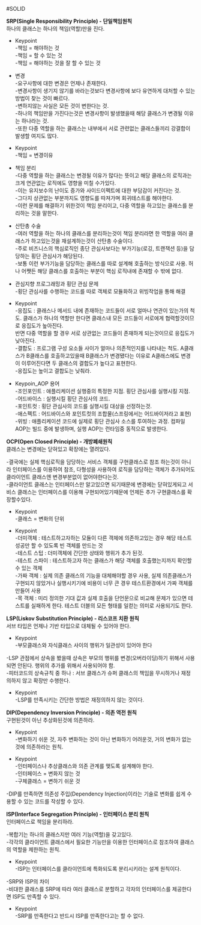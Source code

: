 #SOLID

**SRP(Single Responsibility Principle) - 단일책임원칙**  
하나의 클래스는 하나의 책임(역할)만을 진다.  

* Keypoint  
-책임 = 해야하는 것  
-책임 = 할 수 있는 것  
-책임 = 해야하는 것을 잘 할 수 있는 것  

* 변경  
-요구사항에 대한 변경은 언제나 존재한다.  
-변경사항이 생기지 않기를 바라는것보다 변경사항에 보다 유연하게 대처할 수 있는 방법이 찾는 것이 빠르다.  
-변하지않는 사실은 모든 것이 변한다는 것.  
-하나의 책임만을 가진다는것은 변경사항이 발생했을때 해당 클래스가 변경될 이유는 하나라는 것.  
-또한 다중 역할을 하는 클래스는 내부에서 서로 관련없는 클래스들끼리 강결합이 발생할 여지도 많다.  

* Keypoint  
-책임 = 변경이유  

* 책임 분리  
-다중 역할을 하는 클래스는 변경될 이유가 많다는 뜻이고 해당 클래스의 로직과는 크게 연관없는 로직에도 영향을 미칠 수가있다.  
-이는 유지보수의 난이도 증가와 사이드이펙트에 대한 부담감이 커진다는 것.  
-그다지 상관없는 부분까지도 영향도를 따져가며 회귀테스트를 해야한다.  
-이런 문제를 해결하기 위한것이 책임 분리이고, 다중 역할을 하고있는 클래스를 분리하는 것을 말한다.  

* 산탄총 수술  
-여러 역할을 하는 하나의 클래스를 분리하는것이 책임 분리라면 한 역할을 여러 클래스가 하고있는것을 재설계하는것이 산탄총 수술이다.  
-주로 비즈니스의 핵심로직인 종단 관심사보다는 부가기능(로깅, 트랜잭션 등)을 담당하는 횡단 관심사가 해당된다.  
-보통 이런 부가기능을 담당하는 클래스를 따로 설계해 호출하는 방식으로 사용. 허나 어쨋든 해당 클래스를 호출하는 부분이 핵심 로직내에 존재할 수 밖에 없다.  

* 관심지향 프로그래밍과 횡단 관심 문제  
-횡단 관심사를 수행하는 코드를 따로 객체로 모듈화하고 위빙작업을 통해 해결

* Keypoint  
-응집도 : 클래스나 메서드 내에 존재하는 코드들이 서로 얼마나 연관이 있는가의 척도. 클래스가 하나의 역할만 한다면 클래스내 모든 코드들이 서로에게 협력할것이므로 응집도가 높아진다.  
반면 다중 역할을 할 경우 서로 상관없는 코드들이 존재하게 되는것이므로 응집도가 낮아진다.  
-결합도 : 프로그램 구성 요소들 사이가 얼마나 의존적인지를 나타내는 척도. A클래스가 B클래스를 호출하고있을때 B클래스가 변경됐다는 이유로 A클래스에도 변경이 이루어진다면 두 클래스의 결합도가 높다고 표현한다.  
-응집도는 높이고 결합도는 낮춰라.  

* Keypoin_AOP 용어  
-조인포인트 : 애플리케이션 실행중의 특정한 지점. 횡단 관심사를 실행시킬 지점.  
-어드바이스 : 실행시킬 횡단 관심사의 코드.  
-포인트컷 : 횡단 관심사의 코드를 실행시킬 대상을 선정하는것.  
-애스펙트 : 어드바이스와 포인트컷의 조합물(스프링에서는 어드바이저라고 표현)  
-위빙 : 애플리케이션 코드에 실제로 횡단 관심사 소스를 투여하는 과정. 컴파일 AOP는 빌드 중에 발생하며, 실행 AOP는 런타임중 동적으로 발생한다.  

**OCP(Open Closed Principle) - 개방폐쇄원칙**  
클래스는 변경에는 닫혀있고 확장에는 열려있다.  

-결국에는 실제 핵심로직을 담당하는 서비스 객체를 구현클래스로 참조 하는것이 아니라 인터페이스를 이용하여 참조, 다형성을 사용하여 로직을 담당하는 객체가 추가되어도 클라이언트 클래스엔 변경부분없이 없어야한다는것.  
-클라이언트 클래스는 인터페이스만 알고있으면 되기때문에 변경에는 닫혀있게되고 서비스 클래스는 인터페이스를 이용해 구현되어있기때문에 언제든 추가 구현클래스를 확장할수있다.  

* Keypoint  
-클래스 = 변화의 단위  

* Keypoint  
-더미객체 : 테스트하고자하는 모듈이 다른 객체에 의존하고있는 경우 해당 테스트 성공만 할 수 있도록 빈 객체를 만드는 것  
-테스트 스텁 : 더미객체에 간단한 상태와 행위가 추가 된것.  
-테스트 스파이 : 테스트하고자 하는 클래스가 해당 객체를 호출했는지까지 확인할 수 있는 객체  
-가짜 객체 : 실제 의존 클래스의 기능을 대체해야할 경우 사용, 실제 의존클래스가 구현되지 않았거나 실행시키기에 비용이 너무 큰 경우 테스트환경에서 가짜 객체를 만들어 사용  
-목 객체 : 미리 정의한 기대 값과 실제 호출을 단언문으로 비교해 문제가 있으면 테스트를 실패하게 한다. 테스트 더블의 모든 형태를 일컫는 의미로 사용되기도 한다.  

**LSP(Liskov Substitution Principle) - 리스코프 치환 원칙**  
서브 타입은 언제나 기반 타입으로 대체될 수 있어야 한다.  

* Keypoint  
-부모클래스와 자식클래스 사이의 행위가 일관성이 있어야 한다  

-LSP 관점에서 상속을 봤을때 상속은 부모의 행위를 변경(오버라이딩)하기 위해서 사용되면 안된다. 행위의 추가를 위해서 사용되어야 함.  
-피터코드의 상속규칙 중 하나 : 서브 클래스가 슈퍼 클래스의 책임을 무시하거나 재정의하지 않고 확장만 수행한다.  

* Keypoint  
-LSP를 만족시키는 간단한 방법은 재정의하지 않는 것이다.  

**DIP(Dependency Inversion Principle) - 의존 역전 원칙**  
구현된것이 아닌 추상화된것에 의존하라.  

* Keypoint  
-변화하기 쉬운 것, 자주 변화하는 것이 아닌 변화하기 어려운것, 거의 변화가 없는것에 의존하라는 원칙.  

* Keypoint  
-인터페이스나 추상클래스와 의존 관계를 맺도록 설계해야 한다.  
-인터페이스 = 변화지 않는 것  
-구체클래스 = 변하기 쉬운 것  

-DIP를 만족하면 의존성 주입(Dependency Injection)이라는 기술로 변화를 쉽게 수용할 수 있는 코드를 작성할 수 있다.  

**ISP(Interface Segregation Principle) - 인터페이스 분리 원칙**  
인터페이스로 책임을 분리하라.  

-복합기는 하나의 클래스지만 여러 기능(역할)을 갖고있다.  
-각각의 클라이언트 클래스에서 필요한 기능만을 이용한 인터페이스로 참조하여 클래스의 역할을 제한하는 원칙.  

* Keypoint  
-ISP는 인터페이스를 클라이언트에 특화되도록 분리시키라는 설계 원칙이다.  

-SRP와 ISP의 차이  
-비대한 클래스를 SRP에 따라 여러 클래스로 분할하고 각자의 인터페이스를 제공한다면 ISP도 만족할 수 있다.  

* Keypoint  
-SRP를 만족한다고 반드시 ISP를 만족한다고는 할 수 없다.